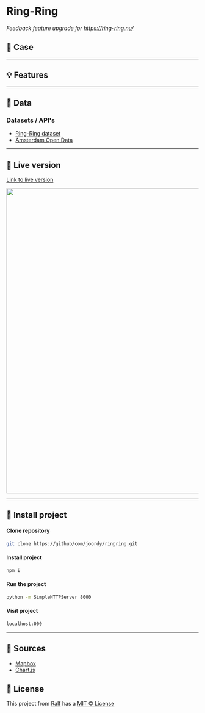 # Ring-Ring

_Feedback feature upgrade for https://ring-ring.nu/_

## :page_with_curl: Case

---

## :bulb: Features

---

## :1234: Data

### Datasets / API's
- [Ring-Ring dataset]()
- [Amsterdam Open Data]()

---

## :red_circle: Live version
[Link to live version](https://ralfz123.github.io/ring-ring)

<img src="..." width="800px">

---

## :rocket: Install project

#### Clone repository

```bash
git clone https://github/com/joordy/ringring.git
```

#### Install project

```bash
npm i
```

#### Run the project

```bash
python -m SimpleHTTPServer 8000  
```

#### Visit project

```bash
localhost:000
```

---

## :file_folder: Sources

- [Mapbox](https://docs.mapbox.com/)
- [Chart.js](https://www.chartjs.org/docs/latest/)


## :cop: License
This project from [Ralf](https://github.com/ralfz123) has a [MIT © License](https://github.com/ralfz123/ring-ring/blob/main/LICENSE)
